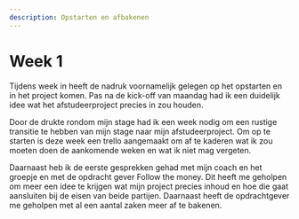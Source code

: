 ```yaml
---
description: Opstarten en afbakenen
---
```


# Week 1

Tijdens week in heeft de nadruk voornamelijk gelegen op het opstarten en in het project komen. Pas na de kick-off van maandag had ik een duidelijk idee wat het afstudeerproject precies in zou houden.&#x20;

Door de drukte rondom mijn stage had ik een week nodig om een rustige transitie te hebben van mijn stage naar mijn afstudeerproject. Om op te starten is deze week een trello aangemaakt om af te kaderen wat ik zou moeten doen de aankomende weken en wat ik niet mag vergeten.&#x20;

Daarnaast heb ik de eerste gesprekken gehad met mijn coach en het groepje en met de opdracht gever Follow the money. Dit heeft me geholpen om meer een idee te krijgen wat mijn project precies inhoud en hoe die gaat aansluiten bij de eisen van beide partijen. Daarnaast heeft de opdrachtgever me geholpen met al een aantal zaken meer af te bakenen.&#x20;
